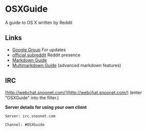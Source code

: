 OSXGuide
========

A guide to OS X written by Reddit

Links
-----

* [Google Group](https://groups.google.com/forum/?fromgroups#!forum/osxguide) For updates
* [official subreddit](http://www.reddit.com/r/RedditOSXGuide) Reddit presence
* [Markdown Guide](http://daringfireball.net/projects/markdown/syntax/)
* [Multimarkdown Guide](http://fletcher.github.com/peg-multimarkdown/mmd-manual.pdf) (advanced markdown features)

IRC
---

[http://webchat.snoonet.com/](http://webchat.snoonet.com/) (enter "OSXGuide" into the filter.)

**Server details for using your own client**

    Server: irc.snoonet.com
    
    Channel: #OSXGuide